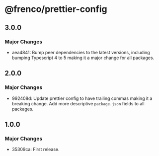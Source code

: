 # @frenco/prettier-config

## 3.0.0

### Major Changes

- aea4841: Bump peer dependencies to the latest versions, including bumping Typescript 4 to 5 making it a major change for all packages.

## 2.0.0

### Major Changes

- 992408d: Update prettier config to have trailing commas making it a breaking change. Add more descriptive `package.json` fields to all packages.

## 1.0.0

### Major Changes

- 35309ca: First release.
